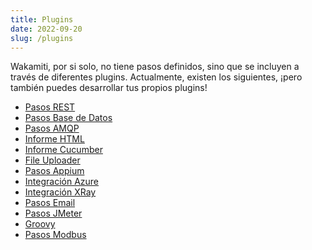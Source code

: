 ```yaml
---
title: Plugins
date: 2022-09-20
slug: /plugins
---
```


Wakamiti, por si solo, no tiene pasos definidos, sino que se incluyen a través de diferentes plugins. Actualmente, existen 
los siguientes, ¡pero también puedes desarrollar tus propios plugins!

- [Pasos REST](plugins/rest)
- [Pasos Base de Datos](plugins/database)
- [Pasos AMQP](plugins/amqp)
- [Informe HTML](plugins/html-reporter)
- [Informe Cucumber](plugins/cucumber-exporter)
- [File Uploader](plugins/fileuploader)
- [Pasos Appium](plugins/appium)
- [Integración Azure](plugins/azure)
- [Integración XRay](plugins/xray)
- [Pasos Email](plugins/email)
- [Pasos JMeter](plugins/jmeter)
- [Groovy](plugins/groovy)
- [Pasos Modbus](plugins/modbus)

[//]: # (- [Informe Jacoco]&#40;plugins/jacoco&#41;)



